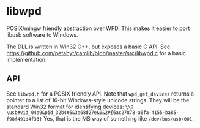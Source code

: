 # libwpd
POSIX/mingw friendly abstraction over WPD. This makes it easier to port libusb software to Windows.

The DLL is written in Win32 C++, but exposes a basic C API. See https://github.com/petabyt/camlib/blob/master/src/libwpd.c for a basic implementation.

## API
See `libwpd.h` for a POSIX friendly API.
Note that `wpd_get_devices` returns a pointer to a list of 16-bit Windows-style unicode strings. They will be the standard Win32
format for identifying devices: `\\?\usb#vid_04a9&pid_32b4#5&3a68d27e&0&2#{6ac27878-a6fa-4155-ba85-f98f491d4f33}` Yes, that is the MS
way of something like `/dev/bus/usb/001`.
